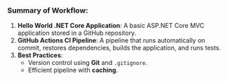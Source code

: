 ### Summary of Workflow:

1. **Hello World .NET Core Application**: A basic ASP.NET Core MVC application stored in a GitHub repository.
2. **GitHub Actions CI Pipeline**: A pipeline that runs automatically on commit, restores dependencies, builds the application, and runs tests.
3. **Best Practices**:
   - Version control using **Git** and `.gitignore`.
   - Efficient pipeline with **caching**.
